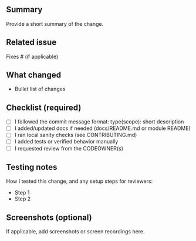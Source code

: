 ## Summary
Provide a short summary of the change.

## Related issue
Fixes # (if applicable)

## What changed
- Bullet list of changes

## Checklist (required)
- [ ] I followed the commit message format: type(scope): short description
- [ ] I added/updated docs if needed (docs/README.md or module README)
- [ ] I ran local sanity checks (see CONTRIBUTING.md)
- [ ] I added tests or verified behavior manually
- [ ] I requested review from the CODEOWNER(s)

## Testing notes
How I tested this change, and any setup steps for reviewers:
- Step 1
- Step 2

## Screenshots (optional)
If applicable, add screenshots or screen recordings here.

